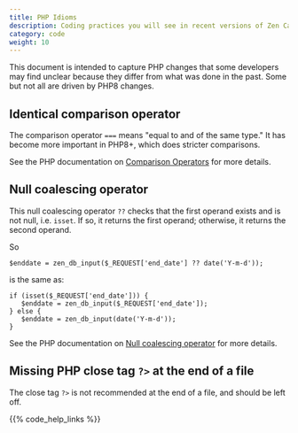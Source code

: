 ```yaml
---
title: PHP Idioms 
description: Coding practices you will see in recent versions of Zen Cart
category: code
weight: 10
---
```


This document is intended to capture PHP changes that some developers may find unclear because they differ from what was done in the past.  Some but not all are driven by PHP8 changes.  

## Identical comparison operator 

The comparison operator `===` means "equal to and of the same type."  It has become more important in PHP8+, which does stricter comparisons.  

See the PHP documentation on [Comparison Operators](https://www.php.net/manual/en/language.operators.comparison.php) for more details. 

## Null coalescing operator 

This null coalescing operator `??` checks that the first operand exists and is not null, i.e. `isset`.  If so, it returns the first  operand; otherwise, it returns the second operand.

So 

```
$enddate = zen_db_input($_REQUEST['end_date'] ?? date('Y-m-d'));
```

is the same as: 

```
if (isset($_REQUEST['end_date'])) { 
   $enddate = zen_db_input($_REQUEST['end_date']); 
} else {
   $enddate = zen_db_input(date('Y-m-d'));
}
```


See the PHP documentation on [Null coalescing operator](https://www.php.net/manual/en/migration70.new-features.php#migration70.new-features.null-coalesce-op) for more details. 


## Missing PHP close tag `?>` at the end of a file 

The close tag `?>` is not recommended at the end of a file, and should be left off. 

{{% code_help_links %}} 
